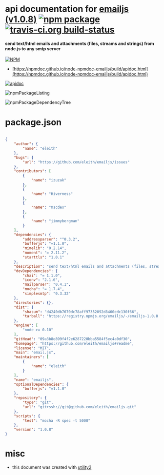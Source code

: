 # api documentation for  [emailjs (v1.0.8)](https://github.com/eleith/emailjs#readme)  [![npm package](https://img.shields.io/npm/v/npmdoc-emailjs.svg?style=flat-square)](https://www.npmjs.org/package/npmdoc-emailjs) [![travis-ci.org build-status](https://api.travis-ci.org/npmdoc/node-npmdoc-emailjs.svg)](https://travis-ci.org/npmdoc/node-npmdoc-emailjs)
#### send text/html emails and attachments (files, streams and strings) from node.js to any smtp server

[![NPM](https://nodei.co/npm/emailjs.png?downloads=true&downloadRank=true&stars=true)](https://www.npmjs.com/package/emailjs)

- [https://npmdoc.github.io/node-npmdoc-emailjs/build/apidoc.html](https://npmdoc.github.io/node-npmdoc-emailjs/build/apidoc.html)

[![apidoc](https://npmdoc.github.io/node-npmdoc-emailjs/build/screenCapture.buildCi.browser.%252Ftmp%252Fbuild%252Fapidoc.html.png)](https://npmdoc.github.io/node-npmdoc-emailjs/build/apidoc.html)

![npmPackageListing](https://npmdoc.github.io/node-npmdoc-emailjs/build/screenCapture.npmPackageListing.svg)

![npmPackageDependencyTree](https://npmdoc.github.io/node-npmdoc-emailjs/build/screenCapture.npmPackageDependencyTree.svg)



# package.json

```json

{
    "author": {
        "name": "eleith"
    },
    "bugs": {
        "url": "https://github.com/eleith/emailjs/issues"
    },
    "contributors": [
        {
            "name": "izuzak"
        },
        {
            "name": "Hiverness"
        },
        {
            "name": "mscdex"
        },
        {
            "name": "jimmybergman"
        }
    ],
    "dependencies": {
        "addressparser": "^0.3.2",
        "bufferjs": "=1.1.0",
        "mimelib": "0.2.14",
        "moment": "= 2.11.2",
        "starttls": "1.0.1"
    },
    "description": "send text/html emails and attachments (files, streams and strings) from node.js to any smtp server",
    "devDependencies": {
        "chai": "= 1.1.0",
        "iconv": "2.1.6",
        "mailparser": "0.4.1",
        "mocha": "= 1.7.4",
        "simplesmtp": "0.3.32"
    },
    "directories": {},
    "dist": {
        "shasum": "d4240db7670dc78aff97352092d8460edc130f66",
        "tarball": "https://registry.npmjs.org/emailjs/-/emailjs-1.0.8.tgz"
    },
    "engine": [
        "node >= 0.10"
    ],
    "gitHead": "09a3b8e899f4f2e6287220bba5584f5ec4a0df30",
    "homepage": "https://github.com/eleith/emailjs#readme",
    "license": "MIT",
    "main": "email.js",
    "maintainers": [
        {
            "name": "eleith"
        }
    ],
    "name": "emailjs",
    "optionalDependencies": {
        "bufferjs": "=1.1.0"
    },
    "repository": {
        "type": "git",
        "url": "git+ssh://git@github.com/eleith/emailjs.git"
    },
    "scripts": {
        "test": "mocha -R spec -t 5000"
    },
    "version": "1.0.8"
}
```



# misc
- this document was created with [utility2](https://github.com/kaizhu256/node-utility2)
